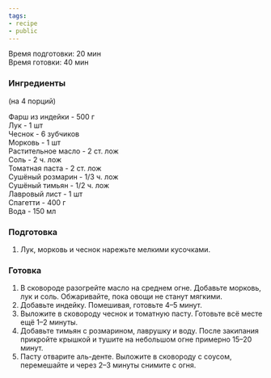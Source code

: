 ```yaml
---
tags:
- recipe
- public
---
```


Время подготовки: 20 мин  
Время готовки: 40 мин

### Ингредиенты

(на 4 порций)

Фарш из индейки - 500 г  
Лук - 1 шт  
Чеснок - 6 зубчиков  
Морковь - 1 шт  
Растительное масло - 2 ст. лож  
Соль - 2 ч. лож  
Томатная паста - 2 ст. лож  
Сушёный розмарин - 1/3 ч. лож  
Сушёный тимьян - 1/2 ч. лож  
Лавровый лист - 1 шт  
Спагетти - 400 г  
Вода - 150 мл

### Подготовка

1. Лук, морковь и чеснок нарежьте мелкими кусочками.

### Готовка

1. В сковороде разогрейте масло на среднем огне. Добавьте морковь, лук и соль. Обжаривайте, пока овощи не станут мягкими.
1. Добавьте индейку. Помешивая, готовьте 4–5 минут.
1. Выложите в сковороду чеснок и томатную пасту. Готовьте всё месте ещё 1–2 минуты.
1. Добавьте тимьян с розмарином, лаврушку и воду. После закипания прикройте крышкой и тушите на небольшом огне примерно 15–20 минут.
1. Пасту отварите аль-денте. Выложите в сковороду с соусом, перемешайте и через 2–3 минуты снимите с огня.
